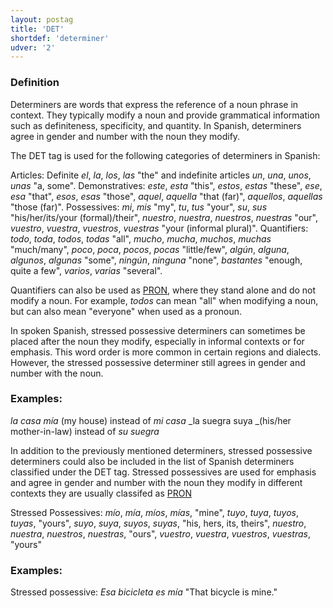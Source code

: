 ```yaml
---
layout: postag
title: 'DET'
shortdef: 'determiner'
udver: '2'
---
```


### Definition
Determiners are words that express the reference of a noun phrase in context. They typically modify a noun and provide grammatical information such as definiteness, specificity, and quantity. In Spanish, determiners agree in gender and number with the noun they modify.

The DET tag is used for the following categories of determiners in Spanish:

Articles: Definite _el_, _la_, _los_, _las_ "the" and indefinite articles _un_, _una_, _unos_, _unas_ "a, some".
Demonstratives: _este_, _esta_ "this", _estos_, _estas_ "these", _ese_, _esa_ "that", _esos_, _esas_ "those", _aquel_, _aquella_ "that (far)", _aquellos_, _aquellas_ "those (far)".
Possessives: _mi_, _mis_ "my", _tu_, _tus_ "your", _su_, _sus_ "his/her/its/your (formal)/their", _nuestro_, _nuestra_, _nuestros_, _nuestras_ "our", _vuestro_, _vuestra_, _vuestros_, _vuestras_ "your (informal plural)".
Quantifiers: _todo_, _toda_, _todos_, _todas_ "all", _mucho_, _mucha_, _muchos_, _muchas_ "much/many", _poco_, _poca_, _pocos_, _pocas_ "little/few", _algún_, _alguna_, _algunos_, _algunas_ "some", _ningún_, _ninguna_ "none", _bastantes_ "enough, quite a few", _varios_, _varias_ "several".

Quantifiers can also be used as [PRON](), where they stand alone and do not modify a noun. For example, _todos_ can mean "all" when modifying a noun, but can also mean "everyone" when used as a pronoun.

In spoken Spanish, stressed possessive determiners can sometimes be placed after the noun they modify, especially in informal contexts or for emphasis. This word order is more common in certain regions and dialects. However, the stressed possessive determiner still agrees in gender and number with the noun.

### Examples:

_la casa mía_ (my house) instead of _mi casa_
_la suegra suya _(his/her mother-in-law) instead of _su suegra_


In addition to the previously mentioned determiners, stressed possessive determiners could also be included in the list of Spanish determiners classified under the DET tag. Stressed possessives are used for emphasis and agree in gender and number with the noun they modify in different contexts they are usually classifed as [PRON]()

Stressed Possessives: _mío_, _mía_, _míos_, _mías_, "mine", _tuyo_, _tuya_, _tuyos_, _tuyas_, "yours", _suyo_, _suya_, _suyos_, _suyas_, "his, hers, its, theirs", _nuestro_, _nuestra_, _nuestros_, _nuestras_, "ours", _vuestro_, _vuestra_, _vuestros_, _vuestras_, "yours"

### Examples:

Stressed possessive: _Esa bicicleta es mía_ "That bicycle is mine."

